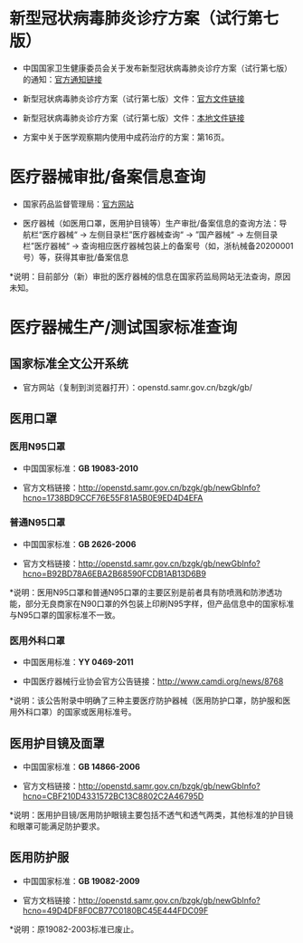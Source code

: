 # 新型冠状病毒肺炎诊疗方案（试行第七版）

- 中国国家卫生健康委员会关于发布新型冠状病毒肺炎诊疗方案（试行第七版）的通知：[官方通知链接](http://www.nhc.gov.cn/yzygj/s7653p/202003/46c9294a7dfe4cef80dc7f5912eb1989.shtml)

- 新型冠状病毒肺炎诊疗方案（试行第七版）文件：[官方文件链接](http://www.nhc.gov.cn/yzygj/s7653p/202003/46c9294a7dfe4cef80dc7f5912eb1989/files/ce3e6945832a438eaae415350a8ce964.pdf)

- 新型冠状病毒肺炎诊疗方案（试行第七版）文件：[本地文件链接](https://github.com/HeZhang1994/covid-19-related-offical-information/blob/master/%E6%96%B0%E5%9E%8B%E5%86%A0%E7%8A%B6%E7%97%85%E6%AF%92%E8%82%BA%E7%82%8E%E8%AF%8A%E7%96%97%E6%96%B9%E6%A1%88%EF%BC%88%E8%AF%95%E8%A1%8C%E7%AC%AC%E4%B8%83%E7%89%88%EF%BC%89.pdf)

- 方案中关于医学观察期内使用中成药治疗的方案：第16页。

# 医疗器械审批/备案信息查询

- 国家药品监督管理局：[官方网站](http://www.nmpa.gov.cn/WS04/CL2042/)

- 医疗器械（如医用口罩，医用护目镜等）生产审批/备案信息的查询方法：导航栏“医疗器械“ -> 左侧目录栏”医疗器械查询“ -> ”国产器械“ -> 左侧目录栏”医疗器械“ -> 查询相应医疗器械包装上的备案号（如，浙杭械备20200001号）等，获得其审批/备案信息

*说明：目前部分（新）审批的医疗器械的信息在国家药监局网站无法查询，原因未知。

# 医疗器械生产/测试国家标准查询

## 国家标准全文公开系统

- 官方网站（复制到浏览器打开）：openstd.samr.gov.cn/bzgk/gb/

## 医用口罩

### 医用N95口罩

- 中国国家标准：**GB 19083-2010**

- 官方文档链接：http://openstd.samr.gov.cn/bzgk/gb/newGbInfo?hcno=1738BD9CCF76E55F81A5B0E9ED4D4EFA

### 普通N95口罩

- 中国国家标准：**GB 2626-2006**

- 官方文档链接：http://openstd.samr.gov.cn/bzgk/gb/newGbInfo?hcno=B92BD78A6EBA2B68590FCDB1AB13D6B9

*说明：医用N95口罩和普通N95口罩的主要区别是前者具有防喷溅和防渗透功能，部分无良商家在N90口罩的外包装上印刷N95字样，但产品信息中的国家标准与N95口罩的国家标准不一致。

### 医用外科口罩

- 中国医用标准：**YY 0469-2011**

- 中国医疗器械行业协会官方公告链接：http://www.camdi.org/news/8768

*说明：该公告附录中明确了三种主要医疗防护器械（医用防护口罩，防护服和医用外科口罩）的国家或医用标准号。

## 医用护目镜及面罩

- 中国国家标准：**GB 14866-2006**

- 官方文档链接：http://openstd.samr.gov.cn/bzgk/gb/newGbInfo?hcno=CBF210D4331572BC13C8802C2A46795D

*说明：医用护目镜/医用防护眼镜主要包括不透气和透气两类，其他标准的护目镜和眼罩可能满足防护要求。

## 医用防护服

- 中国国家标准：**GB 19082-2009**

- 官方文档链接：http://openstd.samr.gov.cn/bzgk/gb/newGbInfo?hcno=49D4DF8F0CB77C0180BC45E444FDC09F

*说明：原19082-2003标准已废止。

